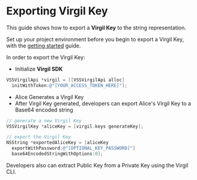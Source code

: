 # Exporting Virgil Key

This guide shows how to export a **Virgil Key** to the string representation.

Set up your project environment before you begin to export a Virgil Key, with the [getting started](/docs/objectivec/guides/configuration/client.md) guide.

In order to export the Virgil Key:

- Initialize **Virgil SDK**

```objectivec
VSSVirgilApi *virgil = [[VSSVirgilApi alloc]
  initWithToken:@"[YOUR_ACCESS_TOKEN_HERE]"];
```

- Alice Generates a Virgil Key
- After Virgil Key generated, developers can export Alice's Virgil Key to a Base64 encoded string

```objectivec
// generate a new Virgil Key
VSSVirgilKey *aliceKey = [virgil.keys generateKey];

// export the Virgil Key
NSString *exportedAliceKey = [aliceKey
  exportWithPassword:@"[OPTIONAL_KEY_PASSWORD]"]
  base64EncodedStringWithOptions:0];
```

Developers also can extract Public Key from a Private Key using the Virgil CLI.
